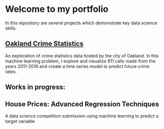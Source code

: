# Welcome to my portfolio
In this repository are several projects which demonstrate key data science skills. 
## [Oakland Crime Statistics](../Oakland_Crime_Project/Final_Proj_Notebook.ipynb)
An exploration of crime statistics data hosted by the city of Oakland. In this machine learning problem, I explore and visualize 911 calls made from the years 2011-2016 and create a time series model to predict future crime rates.
## Works in progress:

## House Prices: Advanced Regression Techniques
A data science competition submission using machine learning to predict a target variable
